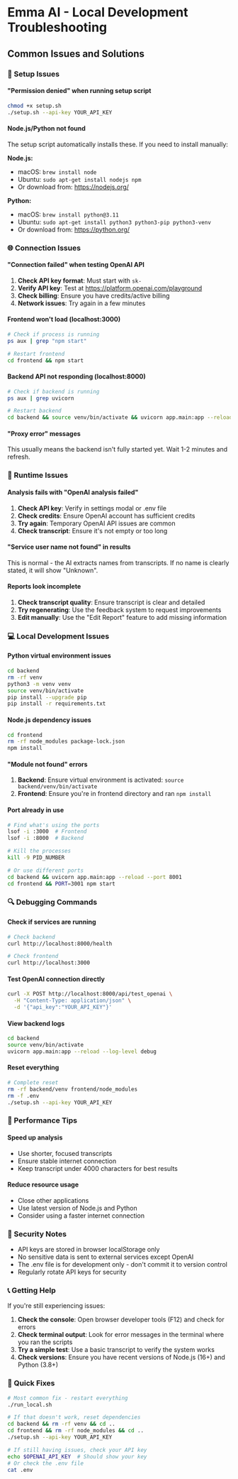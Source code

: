 # Emma AI - Local Development Troubleshooting

## Common Issues and Solutions

### 🔧 Setup Issues

#### "Permission denied" when running setup script
```bash
chmod +x setup.sh
./setup.sh --api-key YOUR_API_KEY
```

#### Node.js/Python not found
The setup script automatically installs these. If you need to install manually:

**Node.js:**
- macOS: `brew install node`
- Ubuntu: `sudo apt-get install nodejs npm`
- Or download from: https://nodejs.org/

**Python:**
- macOS: `brew install python@3.11`
- Ubuntu: `sudo apt-get install python3 python3-pip python3-venv`
- Or download from: https://python.org/

### 🌐 Connection Issues

#### "Connection failed" when testing OpenAI API
1. **Check API key format**: Must start with `sk-`
2. **Verify API key**: Test at https://platform.openai.com/playground
3. **Check billing**: Ensure you have credits/active billing
4. **Network issues**: Try again in a few minutes

#### Frontend won't load (localhost:3000)
```bash
# Check if process is running
ps aux | grep "npm start"

# Restart frontend
cd frontend && npm start
```

#### Backend API not responding (localhost:8000)
```bash
# Check if backend is running
ps aux | grep uvicorn

# Restart backend
cd backend && source venv/bin/activate && uvicorn app.main:app --reload
```

#### "Proxy error" messages
This usually means the backend isn't fully started yet. Wait 1-2 minutes and refresh.

### 🔄 Runtime Issues

#### Analysis fails with "OpenAI analysis failed"
1. **Check API key**: Verify in settings modal or .env file
2. **Check credits**: Ensure OpenAI account has sufficient credits
3. **Try again**: Temporary OpenAI API issues are common
4. **Check transcript**: Ensure it's not empty or too long

#### "Service user name not found" in results
This is normal - the AI extracts names from transcripts. If no name is clearly stated, it will show "Unknown".

#### Reports look incomplete
1. **Check transcript quality**: Ensure transcript is clear and detailed
2. **Try regenerating**: Use the feedback system to request improvements
3. **Edit manually**: Use the "Edit Report" feature to add missing information

### 💻 Local Development Issues

#### Python virtual environment issues
```bash
cd backend
rm -rf venv
python3 -m venv venv
source venv/bin/activate
pip install --upgrade pip
pip install -r requirements.txt
```

#### Node.js dependency issues
```bash
cd frontend
rm -rf node_modules package-lock.json
npm install
```

#### "Module not found" errors
1. **Backend**: Ensure virtual environment is activated: `source backend/venv/bin/activate`
2. **Frontend**: Ensure you're in frontend directory and ran `npm install`

#### Port already in use
```bash
# Find what's using the ports
lsof -i :3000  # Frontend
lsof -i :8000  # Backend

# Kill the processes
kill -9 PID_NUMBER

# Or use different ports
cd backend && uvicorn app.main:app --reload --port 8001
cd frontend && PORT=3001 npm start
```

### 🔍 Debugging Commands

#### Check if services are running
```bash
# Check backend
curl http://localhost:8000/health

# Check frontend
curl http://localhost:3000
```

#### Test OpenAI connection directly
```bash
curl -X POST http://localhost:8000/api/test_openai \
  -H "Content-Type: application/json" \
  -d '{"api_key":"YOUR_API_KEY"}'
```

#### View backend logs
```bash
cd backend
source venv/bin/activate
uvicorn app.main:app --reload --log-level debug
```

#### Reset everything
```bash
# Complete reset
rm -rf backend/venv frontend/node_modules
rm -f .env
./setup.sh --api-key YOUR_API_KEY
```

### 🎯 Performance Tips

#### Speed up analysis
- Use shorter, focused transcripts
- Ensure stable internet connection
- Keep transcript under 4000 characters for best results

#### Reduce resource usage
- Close other applications
- Use latest version of Node.js and Python
- Consider using a faster internet connection

### 🔐 Security Notes

- API keys are stored in browser localStorage only
- No sensitive data is sent to external services except OpenAI
- The .env file is for development only - don't commit it to version control
- Regularly rotate API keys for security

### 📞 Getting Help

If you're still experiencing issues:

1. **Check the console**: Open browser developer tools (F12) and check for errors
2. **Check terminal output**: Look for error messages in the terminal where you ran the scripts
3. **Try a simple test**: Use a basic transcript to verify the system works
4. **Check versions**: Ensure you have recent versions of Node.js (16+) and Python (3.8+)

### 🚀 Quick Fixes

```bash
# Most common fix - restart everything
./run_local.sh

# If that doesn't work, reset dependencies
cd backend && rm -rf venv && cd ..
cd frontend && rm -rf node_modules && cd ..
./setup.sh --api-key YOUR_API_KEY

# If still having issues, check your API key
echo $OPENAI_API_KEY  # Should show your key
# Or check the .env file
cat .env
```